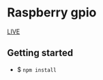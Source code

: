 # Raspberry gpio
[LIVE](https://kwarkjes.github.io/raspberry-gpio/#/)

## Getting started
- $ `npm install`
